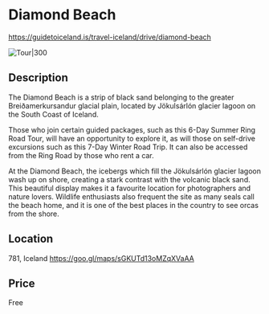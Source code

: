 # Diamond Beach
https://guidetoiceland.is/travel-iceland/drive/diamond-beach

![Tour|300](https://images.ctfassets.net/a68ipajj4t9l/41J1AhuGNho8usq97lhyI8/08d37b69ff9cfe27171c3918bfc642a4/diamond_beach5.jpg)

## Description
The Diamond Beach is a strip of black sand belonging to the greater Breiðamerkursandur glacial plain, located by Jökulsárlón glacier lagoon on the South Coast of Iceland.

Those who join certain guided packages, such as this 6-Day Summer Ring Road Tour, will have an opportunity to explore it, as will those on self-drive excursions such as this 7-Day Winter Road Trip. It can also be accessed from the Ring Road by those who rent a car.

At the Diamond Beach, the icebergs which fill the Jökulsárlón glacier lagoon wash up on shore, creating a stark contrast with the volcanic black sand. This beautiful display makes it a favourite location for photographers and nature lovers. Wildlife enthusiasts also frequent the site as many seals call the beach home, and it is one of the best places in the country to see orcas from the shore.

## Location
781, Iceland
https://goo.gl/maps/sGKUTd13oMZqXVaAA

## Price
Free